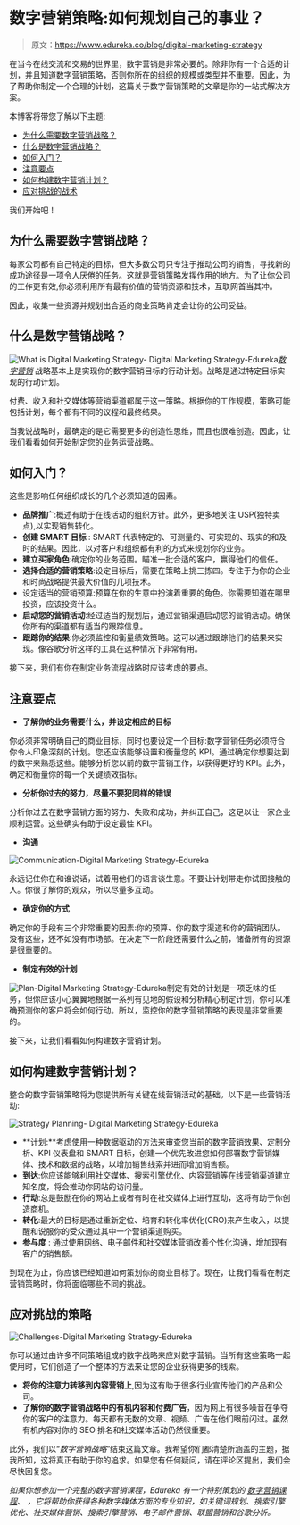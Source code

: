 # 数字营销策略:如何规划自己的事业？

> 原文：<https://www.edureka.co/blog/digital-marketing-strategy>

在当今在线交流和交易的世界里，数字营销是非常必要的。除非你有一个合适的计划，并且知道数字营销策略，否则你所在的组织的规模或类型并不重要。因此，为了帮助你制定一个合理的计划，这篇关于数字营销策略的文章是你的一站式解决方案。

本博客将带您了解以下主题:

*   [为什么需要数字营销战略？](#Why_do_you_need_a_Digital_Marketing_Strategy?)
*   [什么是数字营销战略？](#Strategy)
*   [如何入门？](#How_to_get_started?)
*   [注意要点](#Key_points_to_note)
*   [如何构建数字营销计划？](#How_to_structure_a_Digital_Marketing_Plan?)
*   [应对挑战的战术](#Tactics_to_tackle_the_challenges)

我们开始吧！

## **为什么需要数字营销战略？**

每家公司都有自己特定的目标，但大多数公司只专注于推动公司的销售，寻找新的成功途径是一项令人厌倦的任务。这就是营销策略发挥作用的地方。为了让你公司的工作更有效,你必须利用所有最有价值的营销资源和技术，互联网首当其冲。

因此，收集一些资源并规划出合适的商业策略肯定会让你的公司受益。

## **什么是数字营销战略？**

![What is Digital Marketing Strategy- Digital Marketing Strategy-Edureka](img/7bd4bfebaa082ed6d5b44b27209c7eda.png)*[数字营销](https://www.edureka.co/blog/what-is-digital-marketing/)* 战略基本上是实现你的数字营销目标的行动计划。战略是通过特定目标实现的行动计划。

付费、收入和社交媒体等营销渠道都属于这一策略。根据你的工作规模，策略可能包括计划，每个都有不同的议程和最终结果。

当我说战略时，最确定的是它需要更多的创造性思维，而且也很难创造。因此，让我们看看如何开始制定您的业务运营战略。

## **如何入门？**

这些是影响任何组织成长的几个必须知道的因素。

*   **品牌推广**:概述有助于在线活动的组织方针。此外，更多地关注 USP(独特卖点),以实现销售转化。
*   **创建 SMART 目标** : SMART 代表特定的、可测量的、可实现的、现实的和及时的结果。因此，以对客户和组织都有利的方式来规划你的业务。
*   **建立买家角色**:确定你的业务范围。瞄准一批合适的客户，赢得他们的信任。
*   **选择合适的营销策略**:设定目标后，需要在策略上挑三拣四。专注于为你的企业和时尚战略提供最大价值的几项技术。
*   设定适当的营销预算:预算在你的生意中扮演着重要的角色。你需要知道在哪里投资，应该投资什么。
*   **启动您的营销活动**:经过适当的规划后，通过营销渠道启动您的营销活动。确保你所有的渠道都有适当的跟踪信息。
*   **跟踪你的结果**:你必须监控和衡量绩效策略。这可以通过跟踪他们的结果来实现。像谷歌分析这样的工具在这种情况下非常有用。

接下来，我们有你在制定业务流程战略时应该考虑的要点。

## **注意要点**

*   **了解你的业务需要什么，并设定相应的目标**

你必须非常明确自己的商业目标，同时也要设定一个目标:数字营销任务必须符合你令人印象深刻的计划。您还应该能够设置和衡量您的 KPI。通过确定你想要达到的数字来熟悉这些。能够分析您以前的数字营销工作，以获得更好的 KPI。此外，确定和衡量你的每一个关键绩效指标。

*   **分析你过去的努力，尽量不要犯同样的错误**

分析你过去在数字营销方面的努力、失败和成功，并纠正自己，这足以让一家企业顺利运营。这些确实有助于设定最佳 KPI。

*   **沟通**

![Communication-Digital Marketing Strategy-Edureka ](img/3033ab0ade775eacc44d9646b7a5cd0d.png)

永远记住你在和谁说话，试着用他们的语言谈生意。不要让计划带走你试图接触的人。你很了解你的观众，所以尽量多互动。

*   **确定你的方式**

确定你的手段有三个非常重要的因素:你的预算、你的数字渠道和你的营销团队。没有这些，还不如没有市场部。在决定下一阶段还需要什么之前，储备所有的资源是很重要的。

*   **制定有效的计划**

![Plan-Digital Marketing Strategy-Edureka](img/2d4ef6e0497971af9a7e4b5286a1ed39.png)制定有效的计划是一项乏味的任务，但你应该小心翼翼地根据一系列有见地的假设和分析精心制定计划，你可以准确预测你的客户将会如何行动。所以，监控你的数字营销策略的表现是非常重要的。

接下来，让我们看看如何构建数字营销计划。

## **如何构建数字营销计划？**

整合的数字营销策略将为您提供所有关键在线营销活动的基础。以下是一些营销活动:

![Strategy Planning- Digital Marketing Strategy-Edureka](img/f3e9c15aa3831de59856f05e0d14bf59.png)

*   **计划:**考虑使用一种数据驱动的方法来审查您当前的数字营销效果、定制分析、KPI 仪表盘和 SMART 目标，创建一个优先改进您如何部署数字营销媒体、技术和数据的战略，以增加销售线索并进而增加销售额。
*   **到达**:你应该能够利用社交媒体、搜索引擎优化、内容营销等在线营销渠道建立知名度，将会推动你网站的访问量。
*   **行动**:总是鼓励在你的网站上或者有时在社交媒体上进行互动，这将有助于你创造商机。
*   **转化**:最大的目标是通过重新定位、培育和转化率优化(CRO)来产生收入，以提醒和说服你的受众通过其中一个营销渠道购买。
*   **参与度** : 通过使用网络、电子邮件和社交媒体营销改善个性化沟通，增加现有客户的销售额。

到现在为止，你应该已经知道如何策划你的商业目标了。现在，让我们看看在制定营销策略时，你将面临哪些不同的挑战。

## **应对挑战的策略**

![Challenges-Digital Marketing Strategy-Edureka](img/4d69da5a4ec2fa88d1a0536180e9d165.png)

你可以通过由许多不同策略组成的数字战略来应对数字营销。当所有这些策略一起使用时，它们创造了一个整体的方法来让您的企业获得更多的线索。

*   **将你的注意力转移到内容营销上**,因为这有助于很多行业宣传他们的产品和公司。
*   **了解你的数字营销战略中的有机内容和付费广告**，因为网上有很多噪音在争夺你的客户的注意力。每天都有无数的文章、视频、广告在他们眼前闪过。虽然有机内容对你的 SEO 排名和社交媒体活动仍然很重要。

此外，我们以“*数字营销战略*”结束这篇文章。我希望你们都清楚所涵盖的主题，据我所知，这将真正有助于你的追求。如果您有任何疑问，请在评论区提出，我们会尽快回复您。

*如果你想参加一个完整的数字营销课程，Edureka 有一个特别策划的 [数字营销课程](https://www.edureka.co/digital-marketing)、 ，它将帮助你获得各种数字媒体方面的专业知识，如关键词规划、搜索引擎优化、社交媒体营销、搜索引擎营销、电子邮件营销、联盟营销和谷歌分析。*